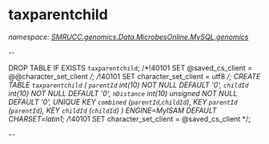 ﻿# taxparentchild
_namespace: [SMRUCC.genomics.Data.MicrobesOnline.MySQL.genomics](./index.md)_

--
 
 DROP TABLE IF EXISTS `taxparentchild`;
 /*!40101 SET @saved_cs_client = @@character_set_client */;
 /*!40101 SET character_set_client = utf8 */;
 CREATE TABLE `taxparentchild` (
 `parentId` int(10) NOT NULL DEFAULT '0',
 `childId` int(10) NOT NULL DEFAULT '0',
 `nDistance` int(10) unsigned NOT NULL DEFAULT '0',
 UNIQUE KEY `combined` (`parentId`,`childId`),
 KEY `parentId` (`parentId`),
 KEY `childId` (`childId`)
 ) ENGINE=MyISAM DEFAULT CHARSET=latin1;
 /*!40101 SET character_set_client = @saved_cs_client */;
 
 --




